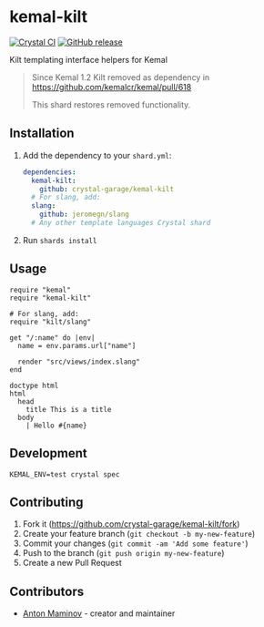 # kemal-kilt

[![Crystal CI](https://github.com/crystal-garage/kemal-kilt/actions/workflows/crystal.yml/badge.svg)](https://github.com/crystal-garage/kemal-kilt/actions/workflows/crystal.yml)
[![GitHub release](https://img.shields.io/github/release/crystal-garage/kemal-kilt.svg)](https://github.com/crystal-garage/kemal-kilt/releases)

Kilt templating interface helpers for Kemal

> Since Kemal 1.2 Kilt removed as dependency in <https://github.com/kemalcr/kemal/pull/618>
>
> This shard restores removed functionality.

## Installation

1. Add the dependency to your `shard.yml`:

   ```yaml
   dependencies:
     kemal-kilt:
       github: crystal-garage/kemal-kilt
     # For slang, add:
     slang:
       github: jeromegn/slang
     # Any other template languages Crystal shard
   ```

2. Run `shards install`

## Usage

```crystal
require "kemal"
require "kemal-kilt"

# For slang, add:
require "kilt/slang"

get "/:name" do |env|
  name = env.params.url["name"]

  render "src/views/index.slang"
end
```

```slim
doctype html
html
  head
    title This is a title
  body
    | Hello #{name}
```
## Development

```
KEMAL_ENV=test crystal spec
```
## Contributing

1. Fork it (<https://github.com/crystal-garage/kemal-kilt/fork>)
2. Create your feature branch (`git checkout -b my-new-feature`)
3. Commit your changes (`git commit -am 'Add some feature'`)
4. Push to the branch (`git push origin my-new-feature`)
5. Create a new Pull Request

## Contributors

- [Anton Maminov](https://github.com/mamantoha) - creator and maintainer
